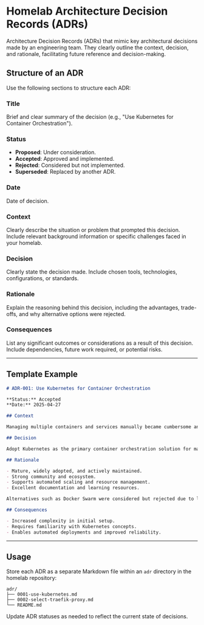 # Homelab Architecture Decision Records (ADRs)

Architecture Decision Records (ADRs) that mimic key architectural decisions made by an engineering team. They clearly outline the context, decision, and rationale, facilitating future reference and decision-making.

## Structure of an ADR

Use the following sections to structure each ADR:

### Title

Brief and clear summary of the decision (e.g., "Use Kubernetes for Container Orchestration").

### Status

- **Proposed**: Under consideration.
- **Accepted**: Approved and implemented.
- **Rejected**: Considered but not implemented.
- **Superseded**: Replaced by another ADR.

### Date

Date of decision.

### Context

Clearly describe the situation or problem that prompted this decision. Include relevant background information or specific challenges faced in your homelab.

### Decision

Clearly state the decision made. Include chosen tools, technologies, configurations, or standards.

### Rationale

Explain the reasoning behind this decision, including the advantages, trade-offs, and why alternative options were rejected.

### Consequences

List any significant outcomes or considerations as a result of this decision. Include dependencies, future work required, or potential risks.

---

## Template Example

```markdown
# ADR-001: Use Kubernetes for Container Orchestration

**Status:** Accepted  
**Date:** 2025-04-27

## Context

Managing multiple containers and services manually became cumbersome and error-prone. Scalability and ease of management became critical requirements.

## Decision

Adopt Kubernetes as the primary container orchestration solution for managing workloads and deployments.

## Rationale

- Mature, widely adopted, and actively maintained.
- Strong community and ecosystem.
- Supports automated scaling and resource management.
- Excellent documentation and learning resources.

Alternatives such as Docker Swarm were considered but rejected due to lower feature richness and community support.

## Consequences

- Increased complexity in initial setup.
- Requires familiarity with Kubernetes concepts.
- Enables automated deployments and improved reliability.
```

---

## Usage

Store each ADR as a separate Markdown file within an `adr` directory in the homelab repository:

```
adr/
├── 0001-use-kubernetes.md
├── 0002-select-traefik-proxy.md
└── README.md
```

Update ADR statuses as needed to reflect the current state of decisions.

